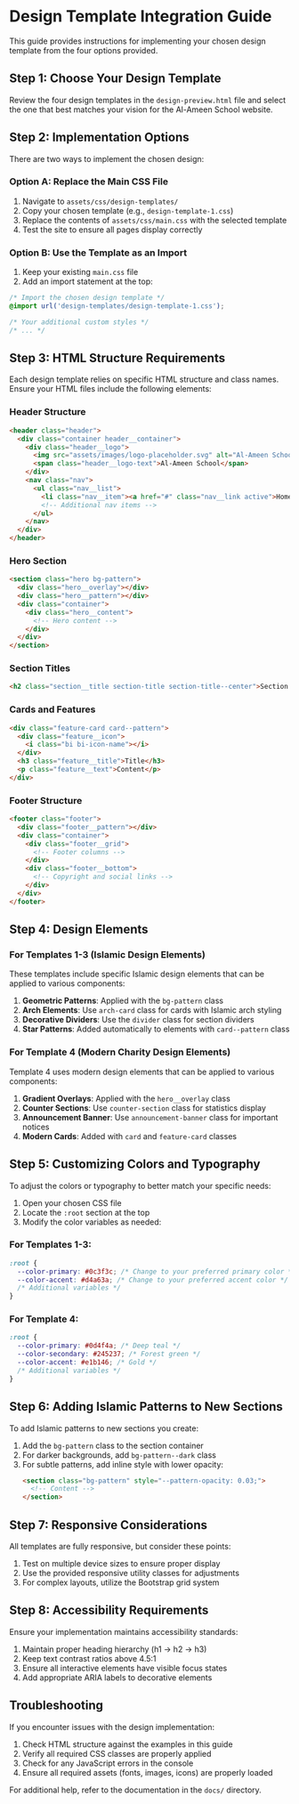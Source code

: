 # Design Template Integration Guide

This guide provides instructions for implementing your chosen design template from the four options provided.

## Step 1: Choose Your Design Template

Review the four design templates in the `design-preview.html` file and select the one that best matches your vision for the Al-Ameen School website.

## Step 2: Implementation Options

There are two ways to implement the chosen design:

### Option A: Replace the Main CSS File

1. Navigate to `assets/css/design-templates/`
2. Copy your chosen template (e.g., `design-template-1.css`)
3. Replace the contents of `assets/css/main.css` with the selected template
4. Test the site to ensure all pages display correctly

### Option B: Use the Template as an Import

1. Keep your existing `main.css` file
2. Add an import statement at the top:

```css
/* Import the chosen design template */
@import url('design-templates/design-template-1.css');

/* Your additional custom styles */
/* ... */
```

## Step 3: HTML Structure Requirements

Each design template relies on specific HTML structure and class names. Ensure your HTML files include the following elements:

### Header Structure
```html
<header class="header">
  <div class="container header__container">
    <div class="header__logo">
      <img src="assets/images/logo-placeholder.svg" alt="Al-Ameen School" class="header__logo-img">
      <span class="header__logo-text">Al-Ameen School</span>
    </div>
    <nav class="nav">
      <ul class="nav__list">
        <li class="nav__item"><a href="#" class="nav__link active">Home</a></li>
        <!-- Additional nav items -->
      </ul>
    </nav>
  </div>
</header>
```

### Hero Section
```html
<section class="hero bg-pattern">
  <div class="hero__overlay"></div>
  <div class="hero__pattern"></div>
  <div class="container">
    <div class="hero__content">
      <!-- Hero content -->
    </div>
  </div>
</section>
```

### Section Titles
```html
<h2 class="section__title section-title section-title--center">Section Title</h2>
```

### Cards and Features
```html
<div class="feature-card card--pattern">
  <div class="feature__icon">
    <i class="bi bi-icon-name"></i>
  </div>
  <h3 class="feature__title">Title</h3>
  <p class="feature__text">Content</p>
</div>
```

### Footer Structure
```html
<footer class="footer">
  <div class="footer__pattern"></div>
  <div class="container">
    <div class="footer__grid">
      <!-- Footer columns -->
    </div>
    <div class="footer__bottom">
      <!-- Copyright and social links -->
    </div>
  </div>
</footer>
```

## Step 4: Design Elements

### For Templates 1-3 (Islamic Design Elements)
These templates include specific Islamic design elements that can be applied to various components:

1. **Geometric Patterns**: Applied with the `bg-pattern` class
2. **Arch Elements**: Use `arch-card` class for cards with Islamic arch styling
3. **Decorative Dividers**: Use the `divider` class for section dividers
4. **Star Patterns**: Added automatically to elements with `card--pattern` class

### For Template 4 (Modern Charity Design Elements)
Template 4 uses modern design elements that can be applied to various components:

1. **Gradient Overlays**: Applied with the `hero__overlay` class
2. **Counter Sections**: Use `counter-section` class for statistics display
3. **Announcement Banner**: Use `announcement-banner` class for important notices
4. **Modern Cards**: Added with `card` and `feature-card` classes

## Step 5: Customizing Colors and Typography

To adjust the colors or typography to better match your specific needs:

1. Open your chosen CSS file
2. Locate the `:root` section at the top
3. Modify the color variables as needed:

### For Templates 1-3:
```css
:root {
  --color-primary: #0c3f3c; /* Change to your preferred primary color */
  --color-accent: #d4a63a; /* Change to your preferred accent color */
  /* Additional variables */
}
```

### For Template 4:
```css
:root {
  --color-primary: #0d4f4a; /* Deep teal */
  --color-secondary: #245237; /* Forest green */
  --color-accent: #e1b146; /* Gold */
  /* Additional variables */
}
```

## Step 6: Adding Islamic Patterns to New Sections

To add Islamic patterns to new sections you create:

1. Add the `bg-pattern` class to the section container
2. For darker backgrounds, add `bg-pattern--dark` class
3. For subtle patterns, add inline style with lower opacity:
   ```html
   <section class="bg-pattern" style="--pattern-opacity: 0.03;">
     <!-- Content -->
   </section>
   ```

## Step 7: Responsive Considerations

All templates are fully responsive, but consider these points:

1. Test on multiple device sizes to ensure proper display
2. Use the provided responsive utility classes for adjustments
3. For complex layouts, utilize the Bootstrap grid system

## Step 8: Accessibility Requirements

Ensure your implementation maintains accessibility standards:

1. Maintain proper heading hierarchy (h1 → h2 → h3)
2. Keep text contrast ratios above 4.5:1
3. Ensure all interactive elements have visible focus states
4. Add appropriate ARIA labels to decorative elements

## Troubleshooting

If you encounter issues with the design implementation:

1. Check HTML structure against the examples in this guide
2. Verify all required CSS classes are properly applied
3. Check for any JavaScript errors in the console
4. Ensure all required assets (fonts, images, icons) are properly loaded

For additional help, refer to the documentation in the `docs/` directory.
